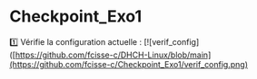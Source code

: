 # Checkpoint_Exo1
1️⃣ Vérifie la configuration actuelle :
[![verif_config]([https://github.com/fcisse-c/DHCH-Linux/blob/main](https://github.com/fcisse-c/Checkpoint_Exo1/verif_config.png)
